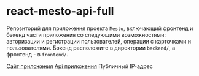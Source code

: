 # react-mesto-api-full
Репозиторий для приложения проекта `Mesto`, включающий фронтенд и бэкенд части приложения со следующими возможностями: авторизации и регистрации пользователей, операции с карточками и пользователями. Бэкенд расположите в директории `backend/`, а фронтенд - в `frontend/`. 
  
<a href="https://mesto.praktikum.karpenko.nomoredomains.xyz/" target="_blank">Сайт приложения</a>
<a href="httpsa://api.praktikum.karpenko.nomoredomains.xyz/" target="_blank">Api приложения</a>
Публичный IP-адрес